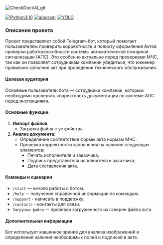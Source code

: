 ![CheckDockAI_git](https://github.com/user-attachments/assets/7afa470d-bedc-406a-88b2-d180f6933f8c)


[![Python3.10](https://img.shields.io/badge/-Python-464646?style=flat-square&logo=Python)](https://www.python.org/)
[![aiogram](https://img.shields.io/badge/-aiogram-2CA5E0?style=flat-square&logo=telegram)](https://docs.aiogram.dev/en/latest/)
[![YOLO](https://img.shields.io/badge/-YOLO-FF9900?style=flat-square&logo=yolo&logoColor=white)](https://pjreddie.com/darknet/yolo/)

### Описание проекта

Проект представляет собой Telegram-бот, который помогает пользователям проверить корректность и полноту оформления Актов проверки работоспособности системы автоматической пожарной сигнализации (АПС). Это особенно актуально перед проверками МЧС, так как он позволяет сотрудникам компании убедиться, что инженер правильно заполнил акт при проведении технического обслуживания.

#### Целевая аудитория
Основные пользователи бота — сотрудники компании, которым необходимо проверять корректность документации по системе АПС перед инспекциями.

#### Основные функции
1. **Импорт файлов**:
    - Загрузка файла с устройства.
2. **Анализ документа**:
    - Определение соответствия формы акта нормам МЧС.
    - Проверка корректности заполнения на наличие следующих элементов:
      - Печать исполнителя и заказчика;
      - Подпись представителя исполнителя и заказчика;
      - Дата составления акта.

#### Команды и сценарии
- `/start` — начало работы с ботом.
- `/help` — получение справочной информации по командам.
- `/support` - написать в поддержку.
- `/contacts` - контакты для связи.
- `Загрузка файла` — проверка загруженного из галереи файла акта.


#### Дополнительная информация
Бот использует машинное зрение для анализа изображений и определения наличия необходимых полей и подписей в акте.
